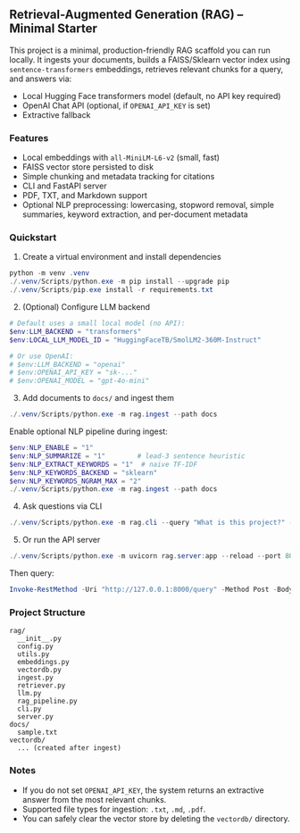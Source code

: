 ## Retrieval-Augmented Generation (RAG) – Minimal Starter

This project is a minimal, production-friendly RAG scaffold you can run locally. It ingests your documents, builds a FAISS/Sklearn vector index using `sentence-transformers` embeddings, retrieves relevant chunks for a query, and answers via:

- Local Hugging Face transformers model (default, no API key required)
- OpenAI Chat API (optional, if `OPENAI_API_KEY` is set)
- Extractive fallback

### Features
- Local embeddings with `all-MiniLM-L6-v2` (small, fast)
- FAISS vector store persisted to disk
- Simple chunking and metadata tracking for citations
- CLI and FastAPI server
- PDF, TXT, and Markdown support
- Optional NLP preprocessing: lowercasing, stopword removal, simple summaries, keyword extraction, and per-document metadata

### Quickstart

1) Create a virtual environment and install dependencies

```powershell
python -m venv .venv
./.venv/Scripts/python.exe -m pip install --upgrade pip
./.venv/Scripts/pip.exe install -r requirements.txt
```

2) (Optional) Configure LLM backend

```powershell
# Default uses a small local model (no API):
$env:LLM_BACKEND = "transformers"
$env:LOCAL_LLM_MODEL_ID = "HuggingFaceTB/SmolLM2-360M-Instruct"

# Or use OpenAI:
# $env:LLM_BACKEND = "openai"
# $env:OPENAI_API_KEY = "sk-..."
# $env:OPENAI_MODEL = "gpt-4o-mini"
```

3) Add documents to `docs/` and ingest them

```powershell
./.venv/Scripts/python.exe -m rag.ingest --path docs
```

Enable optional NLP pipeline during ingest:

```powershell
$env:NLP_ENABLE = "1"
$env:NLP_SUMMARIZE = "1"        # lead-3 sentence heuristic
$env:NLP_EXTRACT_KEYWORDS = "1"  # naive TF-IDF
$env:NLP_KEYWORDS_BACKEND = "sklearn"
$env:NLP_KEYWORDS_NGRAM_MAX = "2"
./.venv/Scripts/python.exe -m rag.ingest --path docs
```

4) Ask questions via CLI

```powershell
./.venv/Scripts/python.exe -m rag.cli --query "What is this project?" --top_k 4
```

5) Or run the API server

```powershell
./.venv/Scripts/python.exe -m uvicorn rag.server:app --reload --port 8000
```

Then query:

```powershell
Invoke-RestMethod -Uri "http://127.0.0.1:8000/query" -Method Post -Body (@{question='Explain the project'} | ConvertTo-Json) -ContentType 'application/json'
```

### Project Structure

```
rag/
  __init__.py
  config.py
  utils.py
  embeddings.py
  vectordb.py
  ingest.py
  retriever.py
  llm.py
  rag_pipeline.py
  cli.py
  server.py
docs/
  sample.txt
vectordb/
  ... (created after ingest)
```

### Notes
- If you do not set `OPENAI_API_KEY`, the system returns an extractive answer from the most relevant chunks.
- Supported file types for ingestion: `.txt`, `.md`, `.pdf`.
- You can safely clear the vector store by deleting the `vectordb/` directory.


